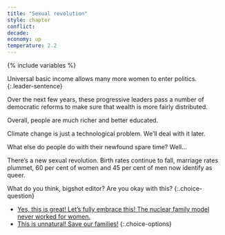```yaml
---
title: "Sexual revolution"
style: chapter
conflict: 
decade: 
economy: up
temperature: 2.2
---
```


{% include variables %}

Universal basic income allows many more women to enter politics. 
{:.leader-sentence}

Over the next few years, these progressive leaders pass a number of democratic reforms to make sure that wealth is more fairly distributed.

Overall, people are much richer and better educated.

Climate change is just a technological problem. We’ll deal with it later.

What else do people do with their newfound spare time? Well…

There’s a new sexual revolution. Birth rates continue to fall, marriage rates plummet, 60 per cent of women and 45 per cent of men now identify as queer.

What do you think, bigshot editor? Are you okay with this?
{:.choice-question}

- [Yes, this is great! Let’s fully embrace this! The nuclear family model never worked for women.](chapter_refugee-crisis-and-designer-world.html)
- [This is unnatural! Save our families!](chapter_gender-strongmen.html)
{:.choice-options}
